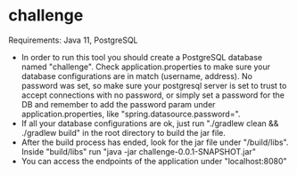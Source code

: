 # challenge

Requirements: Java 11, PostgreSQL

* In order to run this tool you should create a PostgreSQL database named "challenge". Check application.properties to make sure your database configurations are in match (username, address). No password was set, so make sure your postgresql server is set to trust to accept connections with no password, or simply set a password for the DB and remember to add the password param under application.properties, like "spring.datasource.password=<password>".
* If all your database configurations are ok, just run "./gradlew clean && ./gradlew build" in the root directory to build the jar file. 
* After the build process has ended, look for the jar file under "/build/libs". Inside "build/libs" run "java -jar challenge-0.0.1-SNAPSHOT.jar"
* You can access the endpoints of the application under "localhost:8080"
